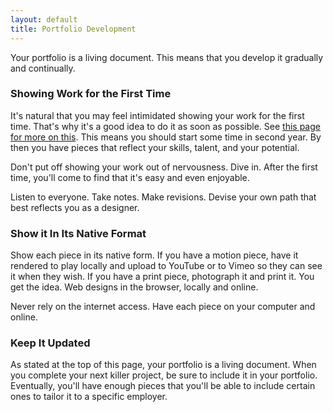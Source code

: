 ```yaml
---
layout: default
title: Portfolio Development
---
```

Your portfolio is a living document. This means that you develop it gradually and continually.

### Showing Work for the First Time

It's natural that you may feel intimidated showing your work for the first time. That's why it's a good idea to do it as soon as possible. See [this page for more on this](portfolio-feedback.html). This means you should start some time in second year. By then you have pieces that reflect your skills, talent, and your potential.

Don't put off showing your work out of nervousness. Dive in. After the first time, you'll come to find that it's easy and even enjoyable.

Listen to everyone. Take notes. Make revisions. Devise your own path that best reflects you as a designer.

### Show it In Its Native Format

Show each piece in its native form. If you have a motion piece, have it rendered to play locally and upload to YouTube or to Vimeo so they can see it when they wish. If you have a print piece, photograph it and print it. You get the idea. Web designs in the browser, locally and online.

Never rely on the internet access. Have each piece on your computer and online.

### Keep It Updated

As stated at the top of this page, your portfolio is a living document. When you complete your next killer project, be sure to include it in your portfolio. Eventually, you'll have enough pieces that you'll be able to include certain ones to tailor it to a specific employer.